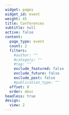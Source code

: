```yaml
---
widget: pages
widget_id: event
weight: 45
title: Conferences
subtitle: null
active: false
content:
  page_type: event
  count: 2
  filters:
    #author: ""
    #category: ""
    #tag: ""
    exclude_featured: false
    exclude_future: false
    exclude_past: false
    #publication_type: ""
  offset: 0
  order: desc
headless: true
design:
  view: 2
---
```

